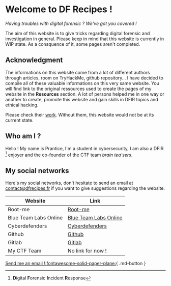 # Welcome to DF Recipes !

*Having troubles with digital forensic ? We've got you covered !*

The aim of this website is to give tricks regarding digital forensic and investigation in general.
Please keep in mind that this website is currently in WIP state. As a consquence of it, some pages aren't completed.

## Acknowledgment
The informations on this website come from a lot of different authors through articles, room on TryHackMe, github repository... I have decided to compile all of these valuable informations on this very same website. You will find link to the original ressources used to create the pages of my website in the **Resources** section. A lot of persons helped me in one way or another to create, promote this website and gain skills in DFIR topics and ethical hacking. 

Please check their [work](Acknowledgment). Without them, this website would not be at its current state.



## Who am I ?

Hello ! My name is Prantice, I'm a student in cybersecurity, I am also a DFIR [^1] enjoyer and the co-founder of the CTF team *brain tea'sers*.

[^1]:  **D**igital **F**orensic **I**ncident **R**esponse


## My social networks
Here's my social networks, don't hesitate to send an email at contact@dfrecipes.fr if you want to give suggestions regarding the website.

|Website|Link|
|-|-|
|Root-me|[Root-me](https://www.root-me.org/Prantice?lang=fr)|
|Blue Team Labs Online|[Blue Team Labs Online](https://blueteamlabs.online/home/user/20771115c57e505dae4df5)|
|Cyberdefenders|[Cyberdefenders](https://cyberdefenders.org/profile/Prantice)|
|Github|[Github](https://github.com/Praentice/)|
|Gitlab|[Gitlab](https://gitlab.com/Prantice)|
|My CTF Team|No link for now !|

[Send me an email !:fontawesome-solid-paper-plane:](mailto:contact@dfrecipes.fr){ .md-button }

